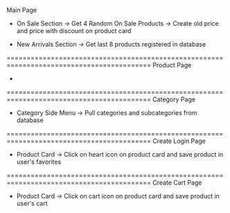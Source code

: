 Main Page

- On Sale Section -> Get 4 Random On Sale Products
  -> Create old price and price with discount on product card

- New Arrivals Section -> Get last 8 products registered in database

==========================================================================================
Product Page

-

==========================================================================================
Category Page

- Category Side Menu -> Pull categories and subcategories from database

==========================================================================================
Create Login Page

- Product Card -> Click on heart icon on product card and save product in user's favorites

==========================================================================================
Create Cart Page

- Product Card -> Click on cart icon on product card and save product in user's cart
